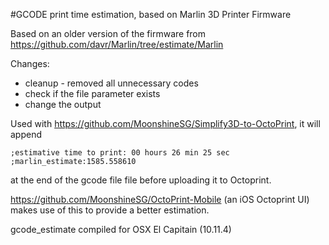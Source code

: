#GCODE print time estimation, based on Marlin 3D Printer Firmware

Based on an older version of the firmware from https://github.com/davr/Marlin/tree/estimate/Marlin

Changes:
- cleanup - removed all unnecessary codes
- check if the file parameter exists
- change the output

Used with https://github.com/MoonshineSG/Simplify3D-to-OctoPrint, it will append 

```
;estimative time to print: 00 hours 26 min 25 sec
;marlin_estimate:1585.558610
```
at the end of the gcode file file before uploading it to Octoprint.


https://github.com/MoonshineSG/OctoPrint-Mobile (an iOS Octoprint UI) makes use of this to provide a better estimation.

gcode_estimate compiled for OSX El Capitain (10.11.4)